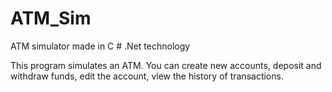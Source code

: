 # ATM_Sim
ATM simulator made in C # .Net technology


This program simulates an ATM. You can create new accounts, deposit and withdraw funds, edit the account, view the history of transactions.
